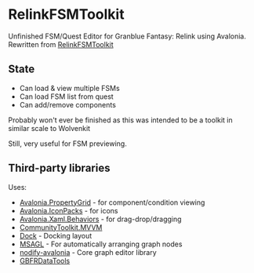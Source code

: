 # RelinkFSMToolkit

Unfinished FSM/Quest Editor for Granblue Fantasy: Relink using Avalonia. Rewritten from [RelinkFSMToolkit](https://github.com/Nenkai/RelinkFSMToolkit)

## State

* Can load & view multiple FSMs
* Can load FSM list from quest
* Can add/remove components

Probably won't ever be finished as this was intended to be a toolkit in similar scale to Wolvenkit

Still, very useful for FSM previewing.

## Third-party libraries

Uses:

* [Avalonia.PropertyGrid](https://github.com/bodong1987/Avalonia.PropertyGrid) - for component/condition viewing
* [Avalonia.IconPacks](https://github.com/ahopper/Avalonia.IconPacks) - for icons
* [Avalonia.Xaml.Behaviors](https://github.com/wieslawsoltes/Avalonia.Xaml.Behaviors) - for drag-drop/dragging
* [CommunityToolkit.MVVM](https://github.com/CommunityToolkit/dotnet)
* [Dock](https://github.com/wieslawsoltes/Dock) - Docking layout
* [MSAGL](https://github.com/microsoft/automatic-graph-layout) - For automatically arranging graph nodes
* [nodify-avalonia](https://github.com/BAndysc/nodify-avalonia) - Core graph editor library
* [GBFRDataTools](https://github.com/Nenkai/GBFRDataTools)
